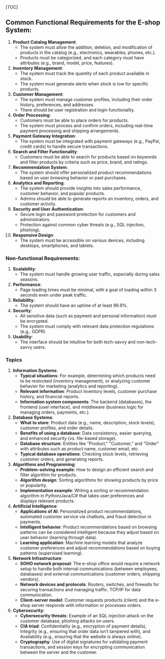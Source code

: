 [TOC]

## Common Functional Requirements for the E-shop System:

1. **Product Catalog Management**:
   - The system must allow the addition, deletion, and modification of products in the catalog (e.g., electronics, wearables, phones, etc.).
   - Products must be categorized, and each category must have attributes (e.g., brand, model, price, features).
2. **Inventory Management**:
   - The system must track the quantity of each product available in stock.
   - The system must generate alerts when stock is low for specific products.
3. **Customer Management**:
   - The system must manage customer profiles, including their order history, preferences, and addresses.
   - There should be user registration and login functionality.
4. **Order Processing**:
   - Customers must be able to place orders for products.
   - The system must process and confirm orders, including real-time payment processing and shipping arrangements.
5. **Payment Gateway Integration**:
   - The system must be integrated with payment gateways (e.g., PayPal, credit cards) to handle secure transactions.
6. **Search and Filter Functionality**:
   - Customers must be able to search for products based on keywords and filter products by criteria such as price, brand, and ratings.
7. **Recommendation System**:
   - The system should offer personalized product recommendations based on user browsing behavior or past purchases.
8. **Analytics and Reporting**:
   - The system should provide insights into sales performance, customer behavior, and popular products.
   - Admins should be able to generate reports on inventory, orders, and customer activity.
9. **Security and User Authentication**:
   - Secure login and password protection for customers and administrators.
   - Protection against common cyber threats (e.g., SQL injection, phishing).
10. **Responsive Design**:
    - The system must be accessible on various devices, including desktops, smartphones, and tablets.

### **Non-functional Requirements**:

1. **Scalability**:
   - The system must handle growing user traffic, especially during sales seasons.
2. **Performance**:
   - Page loading times must be minimal, with a goal of loading within 3 seconds even under peak traffic.
3. **Reliability**:
   - The system should have an uptime of at least 99.9%.
4. **Security**:
   - All sensitive data (such as payment and personal information) must be encrypted.
   - The system must comply with relevant data protection regulations (e.g., GDPR).
5. **Usability**:
   - The interface should be intuitive for both tech-savvy and non-tech-savvy users.

### Topics

1. **Information Systems**:
   - **Typical situations**: For example, determining which products need to be restocked (inventory management), or analyzing customer behavior for marketing (analytics and reporting).
   - **Relevant information**: Product inventory levels, customer purchase history, and financial reports.
   - **Information system components**: The backend (databases), the frontend (user interface), and middleware (business logic for managing orders, payments, etc.).
2. **Database Systems**:
   - **What to store**: Product data (e.g., name, description, stock levels), customer profiles, and order details.
   - **Benefits of using a database**: Data consistency, easier querying, and enhanced security (vs. file-based storage).
   - **Database structure**: Entities like "Product," "Customer," and "Order" with attributes such as product name, customer email, etc.
   - **Typical database operations**: Checking stock levels, retrieving customer orders, and generating reports.
3. **Algorithms and Programming**:
   - **Problem-solving example**: How to design an efficient search and filter algorithm for products.
   - **Algorithm design**: Sorting algorithms for showing products by price or popularity.
   - **Implementation example**: Writing a sorting or recommendation algorithm in Python/Java/C# that takes user preferences and displays relevant products.
4. **Artificial Intelligence**:
   - **Applications of AI**: Personalized product recommendations, automated customer service via chatbots, and fraud detection in payments.
   - **Intelligent behavior**: Product recommendations based on browsing patterns can be considered intelligent because they adjust based on user behavior (learning through data).
   - **Learning application**: Machine learning models that analyze customer preferences and adjust recommendations based on buying patterns (supervised learning).
5. **Network Infrastructure**:
   - **SOHO network proposal**: The e-shop office would require a network setup to handle both internal communications (between employees, databases) and external communications (customer orders, shipping vendors).
   - **Network devices and protocols**: Routers, switches, and firewalls for securing transactions and managing traffic. TCP/IP for data communication.
   - **Client-server model**: Customer requests products (client) and the e-shop server responds with information or processes orders.
6. **Cybersecurity**:
   - **Cybersecurity threats**: Example of an SQL injection attack on the customer database, phishing attacks on users.
   - **CIA triad**: Confidentiality (e.g., encryption of payment details), Integrity (e.g., ensuring that order data isn’t tampered with), and Availability (e.g., ensuring that the website is always online).
   - **Cryptography**: Use of digital signatures for validating payment transactions, and session keys for encrypting communication between the server and the customer.